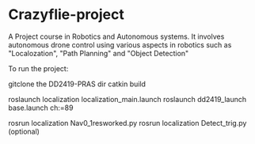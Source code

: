 # Crazyflie-project

A Project course in Robotics and Autonomous systems. It involves autonomous drone control using various aspects in robotics such as "Localozation", "Path Planning" and "Object Detection"

To run the project:

gitclone the DD2419-PRAS dir 
catkin build

roslaunch localization localization_main.launch
roslaunch dd2419_launch base.launch ch:=89

rosrun localization Nav0_1resworked.py
rosrun localization Detect_trig.py (optional)
